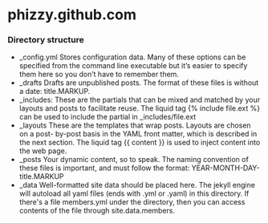 phizzy.github.com
=================

### Directory structure ###
* _config.yml
    Stores configuration data. Many of these options can be specified from the command line executable but it’s easier to specify them here so you don’t have to remember them.
* _drafts
    Drafts are unpublished posts. The format of these files is without a date: title.MARKUP. 
* _includes:
    These are the partials that can be mixed and matched by your layouts and posts to facilitate reuse. The liquid tag  {% include file.ext %} can be used to include the partial in  _includes/file.ext
* _layouts
    These are the templates that wrap posts. Layouts are chosen on a post- by-post basis in the YAML front matter, which is described in the next section. The liquid tag  {{ content }} is used to inject content into the web page.
* _posts
    Your dynamic content, so to speak. The naming convention of these files is important, and must follow the format: YEAR-MONTH-DAY-title.MARKUP
* _data
    Well-formatted site data should be placed here. The jekyll engine will autoload all yaml files (ends with .yml or .yaml) in this directory. If there's a file members.yml under the directory, then you can access contents of the file through site.data.members.
